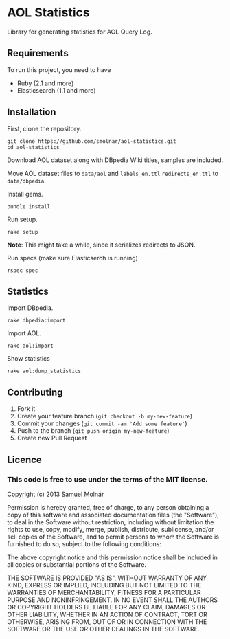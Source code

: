 # AOL Statistics

Library for generating statistics for AOL Query Log.


## Requirements

To run this project, you need to have 

* Ruby (2.1 and more)
* Elasticsearch (1.1 and more)

## Installation

First, clone the repository.
```
git clone https://github.com/smolnar/aol-statistics.git
cd aol-statistics
```

Download AOL dataset along with DBpedia Wiki titles, samples are included.

Move AOL dataset files to `data/aol` and `labels_en.ttl` `redirects_en.ttl` to `data/dbpedia`.

Install gems.
```
bundle install
```

Run setup.
```
rake setup
```

**Note**: This might take a while, since it serializes redirects to JSON.

Run specs (make sure Elasticserch is running)
```
rspec spec
```

## Statistics

Import DBpedia.

```
rake dbpedia:import
```

Import AOL.
```
rake aol:import
```

Show statistics
```
rake aol:dump_statistics
```

## Contributing

1. Fork it
2. Create your feature branch (`git checkout -b my-new-feature`)
3. Commit your changes (`git commit -am 'Add some feature'`)
4. Push to the branch (`git push origin my-new-feature`)
5. Create new Pull Request

## Licence 

### This code is free to use under the terms of the MIT license.

Copyright (c) 2013 Samuel Molnár

Permission is hereby granted, free of charge, to any person obtaining a copy of this software and associated documentation files (the "Software"), to deal in the Software without restriction, including without limitation the rights to use, copy, modify, merge, publish, distribute, sublicense, and/or sell copies of the Software, and to permit persons to whom the Software is furnished to do so, subject to the following conditions:

The above copyright notice and this permission notice shall be included in all copies or substantial portions of the Software.

THE SOFTWARE IS PROVIDED "AS IS", WITHOUT WARRANTY OF ANY KIND, EXPRESS OR IMPLIED, INCLUDING BUT NOT LIMITED TO THE WARRANTIES OF MERCHANTABILITY, FITNESS FOR A PARTICULAR PURPOSE AND NONINFRINGEMENT. IN NO EVENT SHALL THE AUTHORS OR COPYRIGHT HOLDERS BE LIABLE FOR ANY CLAIM, DAMAGES OR OTHER LIABILITY, WHETHER IN AN ACTION OF CONTRACT, TORT OR OTHERWISE, ARISING FROM, OUT OF OR IN CONNECTION WITH THE SOFTWARE OR THE USE OR OTHER DEALINGS IN THE SOFTWARE.

